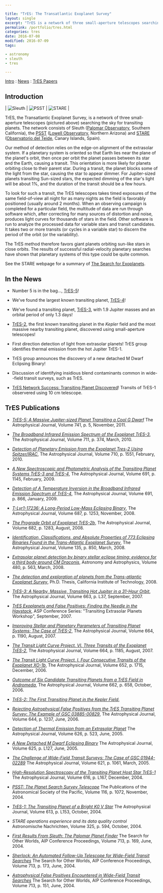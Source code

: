 ```yaml
---

title: "TrES: The Transatlantic Exoplanet Survey"
layout: single
excerpt: "TrES is a network of three small-aperture telescopes searching the sky for transiting planets."
permalink: /portfolio/tres.html
categories: tres
date: 2016-07-08
modified: 2016-07-09
tags:

- astronomy
- sleuth
- tres

---
```


[Intro](#intro) : [News](#news) : [TrES Papers](#papers)

<h2 id="intro">Introduction</h2>

| ![Sleuth](/assets/images/sleuth.jpg) | ![PSST](/assets/images/psst.jpg) | ![STARE](/assets/images/stare.jpg) |

TrES, the Transatlantic Exoplanet Survey, is a network of three small-aperture telescopes (pictured above) searching the sky for transiting planets. The network consists of Sleuth ([Palomar Observatory](https://www.astro.caltech.edu/palomar/homepage.html), Southern California), the [PSST](https://web.archive.org/web/20060912132008/http://www.lowell.edu/Research/PSST.html) ([Lowell Observatory](https://www.lowell.edu/), Northern Arizona) and [STARE](https://www.hao.ucar.edu/research/stare/stare.html) ([Observatorio del Teide](https://web.archive.org/web/20190903220416/http://www.iac.es/eno.php?op1=3), Canary Islands, Spain).

Our method of detection relies on the edge-on alignment of the
extrasolar system. If a planetary system is oriented so that Earth
lies near the plane of the planet's orbit, then once per orbit the
planet passes between its star and the Earth, causing a transit. This
orientation is more likely for planets orbiting close to their parent
star. During a transit, the planet blocks some of the light from the
star, causing the star to appear dimmer. For Jupiter-sized planets
transiting Sun-sized stars, the expected dimming of the star's light
will be about 1%, and the duration of the transit should be a few
hours.

To look for such a transit, the TrES telescopes takes timed exposures
of the same field-of-view all night for as many nights as the field is
favorably positioned (usually around 2 months). When an observing
campaign is completed for a particular field, the multitude of data
are run through software which, after correcting for many sources of
distortion and noise, produces light curves for thousands of stars in
the field. Other software is run to analyze the processed data for
variable stars and transit candidates. It takes two or more transits
(or cycles in a variable star) to discern the period of the orbit (or
the variability).

The TrES method therefore favors giant planets orbiting sun-like stars
in close orbits. The results of successful radial-velocity planetary
searches have shown that planetary systems of this type could be quite
common.

See the STARE webpage for a summary of [The Search for Exoplanets](https://www.hao.ucar.edu/research/stare/search.html).

<h2 id="news">In the News</h2>

- Number 5 is in the bag..., [TrES-5](https://www.doi.org/10.1088/0004-637X/741/2/114)!

- We've found the largest known transiting planet, [TrES-4](https://www.doi.org/10.1086/522115)!

- We've found a transiting planet, [TrES-3](https://www.doi.org/10.1086/519793), with 1.9 Jupiter masses and
  an orbital period of only 1.3 days!

- [TrES-2](https://www.doi.org/10.1086/509123), the first known transiting planet in the _Kepler_
  field and the most massive nearby transiting planet, discovered using small-aperture telescopes!

- First direction detection of light from extrasolar planets!
  TrES group identifies thermal emission from the hot Jupiter TrES-1.

- TrES group announces the discovery of a new detached M Dwarf Eclipsing Binary!

- Discussion of identifying insidious blend contaminants common in
  wide--field transit surveys, such as TrES.

- [TrES Network Success: Transiting Planet Discovered](https://www.hao.ucar.edu/research/stare/tres1_2.html)!
  Transits of TrES-1 observered using 10 cm telescope.

<h2 id="papers">TrES Publications</h2>

- [_TrES-5: A Massive Jupiter-sized Planet Transiting a Cool G Dwarf_](https://www.doi.org/10.1088/0004-637X/741/2/114)
  The Astrophysical Journal, Volume 741, p. 5, November, 2011.

- [_The Broadband Infrared Emission Spectrum of the Exoplanet TrES-3_](https://www.doi.org/10.1088/0004-637X/711/1/374),
  The Astrophysical Journal, Volume 711, p. 374, March, 2010.

- [_Detection of Planetary Emission from the Exoplanet Tres-2 Using Spitzer/IRAC_](https://www.doi.org/10.1088/0004-637X/710/2/1551),
  The Astrophysical Journal, Volume 710, p. 1551, February, 2010.

- [_A New Spectroscopic and Photometric Analysis of the Transiting Planet Systems TrES-3 and TrES-4_](https://www.doi.org/10.1088/0004-637X/691/2/1145),
  The Astrophysical Journal, Volume 691, p. 1145, February, 2009.

- [_Detection of A Temperature Inversion in the Broadband Infrared Emission Spectrum of TrES-4_](https://www.doi.org/10.1088/0004-637X/691/1/866),
  The Astrophysical Journal, Volume 691, p. 866, January, 2009.

- [_T-Lyr1-17236: A Long-Period Low-Mass Eclipsing Binary_](https://www.doi.org/10.1086/592080),
  The Astrophysical Journal, Volume 687, p. 1253, November, 2008.

- [_The Prograde Orbit of Exoplanet TrES-2b_](https://www.doi.org/10.1086/589235),
  The Astrophysical Journal, Volume 682, p. 1283, August, 2008.

- [_Identification, Classifications, and Absolute Properties of 773 Eclipsing Binaries Found in the Trans-Atlantic Exoplanet Survey_](https://www.doi.org/10.1088/0004-6256/135/3/850),
  The Astrophysical Journal, Volume 135, p. 850, March, 2008.

- [_Extrasolar planet detection by binary stellar eclipse timing: evidence for a third body around CM Draconis_](https://www.doi.org/10.1051/0004-6361:20079000),
  Astronomy and Astrophysics, Volume 480, p. 563, March, 2008.

- [_The detection and exploration of planets from the Trans-atlantic
  Exoplanet Survey_](https://www.doi.org/10.7907/585M-JF91),
  Ph.D. Thesis, California Institute of Technology, 2008.

- [_TrES-3: A Nearby, Massive, Transiting Hot Jupiter in a 31-Hour Orbit_](https://www.doi.org/10.1086/519793),
  The Astrophysical Journal, Volume 663, p. L37, September, 2007.

- [_TrES Exoplanets and False Positives: Finding the Needle in the
  Haystack_](https://ui.adsabs.harvard.edu/abs/2007ASPC..366...58O),
  ASP Conference Series: "Transiting Extrasolar Planets Workshop",
  September, 2007.

- [_Improving Stellar and Planetary Parameters of Transiting Planet Systems: The Case of TrES-2_](https://www.doi.org/10.1086/519214),
  The Astrophysical Journal, Volume 664, p. 1190, August, 2007.

- [_The Transit Light Curve Project. VI. Three Transits of the Exoplanet TrES-2_](https://www.doi.org/10.1086/519077),
  The Astrophysical Journal, Volume 664, p. 1185, August, 2007.

- [_The Transit Light Curve Project. I. Four Consecutive Transits of the Exoplanet XO-1b_](https://www.doi.org/10.1086/508155),
  The Astrophysical Journal, Volume 652, p. 1715, December, 2006.

- [_Outcome of Six Candidate Transiting Planets from a TrES Field in Andromeda_](https://ui.adsabs.harvard.edu/abs/2007ApJ...662..658O/),
  The Astrophysical Journal, Volume 662, p. 658, October, 2006.

- [_TrES-2: The First Transiting Planet in the Kepler Field_](https://www.doi.org/10.1086/509123),

- [_Rejecting Astrophysical False Positives from the TrES
  Transiting Planet Survey: The Example of GSC
  03885-00829_](https://www.doi.org/10.1086/503740),
  The Astrophysical Journal, Volume 644, p. 1237, June, 2006.

- [_Detection of Thermal Emission from an Extrasolar
  Planet_](https://www.doi.org/10.1086/429991)
  The Astrophysical Journal, Volume 626, p. 523, June, 2005.

- [_A New Detached M Dwarf Eclipsing
  Binary_](https://www.doi.org/10.1086/431278)
  The Astrophysical Journal, Volume 625, p. L127, June, 2005.

- [_The Challenge of Wide-Field Transit Surveys: The Case of GSC
  01944-02289_](https://www.doi.org/10.1086/427727)
  The Astrophysical Journal, Volume 621, p. 1061, March, 2005.

- [_High-Resolution Spectroscopy of the Transiting Planet Host
  Star
  TrES-1_](https://www.doi.org/10.1086/426864)
  The Astrophysical Journal, Volume 616, p. L167, December, 2004.

- [_PSST: The Planet Search Survey
  Telescope_](https://www.doi.org/10.1086/426303)
  The Publications of the Astronomical Society of the Pacific, Volume
  116, p. 1072, November, 2004.

- [_TrES-1: The Transiting Planet of a Bright K0 V
  Star_](https://www.doi.org/10.1086/425256)
  The Astrophysical Journal, Volume 613, p. L153, October, 2004.

- _STARE operations experience and its data quality
  control_
  Astronomische Nachrichten, Volume 325, p. 594, October, 2004.

- [_First Results From Sleuth: The Palomar Planet
  Finder_](https://www.doi.org/10.1063/1.1774518)
  The Search for Other Worlds, AIP Conference Proceedings, Volume
  713, p. 169, June, 2004.

- [_Sherlock: An Automated Follow-Up Telescope for Wide-Field
  Transit
  Searches_](https://www.doi.org/10.1063/1.1774519)
  The Search for Other Worlds, AIP Conference Proceedings, Volume
  713, p. 173, June, 2004.

- [_Astrophysical False Positives Encountered in Wide-Field
  Transit Searches_](https://www.doi.org/10.1063/1.1774515)
  The Search for Other Worlds, AIP Conference Proceedings, Volume
  713, p. 151, June, 2004.
